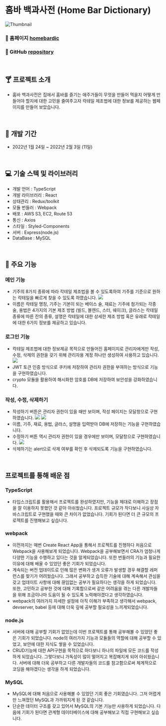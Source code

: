 # 홈바 백과사전 (Home Bar Dictionary)

![Thumbnail](https://img1.daumcdn.net/thumb/R1280x0/?scode=mtistory2&fname=https%3A%2F%2Fblog.kakaocdn.net%2Fdn%2FNAoIU%2FbtrskugWuS6%2FNhBcyY9NIxSjDB5nlbB8dk%2Fimg.png)

### 📍 홈페이지 [homebardic](http://www.homebardic.com/)

### 📍 GitHub [repository](https://github.com/gabmin/homebardic)

<br>

## 🍸 프로젝트 소개

- 홈바 백과사전은 집에서 홈바를 즐기는 애주가들이 무엇을 만들어 먹을지 어떻게 만들어야 할지에 대한 고민을 줄여주고자 칵테일 제조법에 대한 정보를 제공하는 웹페이지를 만들어 보았습니다.

<br>

## 📆 개발 기간

- 2022년 1월 24일 ~ 2022년 2월 3일 (11일)

<br>

## 💻 기술 스텍 및 라이브러리

- 개발 언어 : TypeScript
- 개발 라이브러리 : React
- 상태관리 : Redux/toolkit
- 모듈 번들러 : Webpack
- 배포 : AWS S3, EC2, Route 53
- 통신 : Axios
- 스타일 : Styled-Components
- 서버 : Express(node.js)
- DataBase : MySQL

<br>

## 💊 주요 기능

### 메인 기능

- 기주의 8가지 종류에 따라 칵테일 제조법을 볼 수 있도록하여 기주를 기준으로 원하는 칵테일을 빠르게 찾을 수 있도록 하였습니다.
  ![](https://img1.daumcdn.net/thumb/R1280x0/?scode=mtistory2&fname=https%3A%2F%2Fblog.kakaocdn.net%2Fdn%2FKF9Sw%2FbtrslVyAA5m%2F7bi9ylkSawZZz33RtyokZ1%2Fimg.png)
- 이름은 칵테일 명칭, 기주는 기본이 되는 베이스 술, 재료는 기주에 첨가되는 각종 술, 용법은 4가지의 기본 제조 방법 (빌드, 블렌드, 스터, 쉐이크), 글라스는 칵테일 종류에 따른 잔의 종류, 설명은 칵테일에 대한 상세한 제조 방법 혹은 유래로 칵테일에 대한 6가지 정보를 제공하고 있습니다.

### 로그인 기능

- 칵테일 제조법에 대한 정보제공 목적으로 만들어진 홈페이지로 관리자에게만 작성, 수정, 삭제의 권한을 갖기 위해 관리자용 계정 하나만 생성하여 사용하고 있습니다.
  ![](https://img1.daumcdn.net/thumb/R1280x0/?scode=mtistory2&fname=https%3A%2F%2Fblog.kakaocdn.net%2Fdn%2Fp0Nrn%2FbtrsvfovzOY%2FOt6J77vAFqc0OJELIpp930%2Fimg.png)
- JWT 토큰 인증 방식으로 쿠키에 저장하여 관리자 권한을 부여하는 방식으로 기능을 구현하였습니다.
- crypto 모듈을 활용하여 해시화한 암호를 DB에 저장하여 보안성을 강화하였습니다.

### 작성, 수정, 삭제하기

- 작성하기 버튼은 관리자 권한이 있을 때만 보이며, 작성 페이지는 모달창으로 구현하였습니다.
  ![](https://img1.daumcdn.net/thumb/R1280x0/?scode=mtistory2&fname=https%3A%2F%2Fblog.kakaocdn.net%2Fdn%2Fslru6%2FbtrskuOQur8%2F2OH2xZTkdGqXwet9lEpKsK%2Fimg.png)
  ![](https://img1.daumcdn.net/thumb/R1280x0/?scode=mtistory2&fname=https%3A%2F%2Fblog.kakaocdn.net%2Fdn%2Fbu8VDJ%2FbtrstLu0NzD%2F7f9kNpDJ53kOO3oOuoNOB0%2Fimg.png)
- 이름, 기주, 재료, 용법, 글라스, 설명을 입력받아 DB에 저장하는 기능을 구현하였습니다.
- 수정하기 버튼 역시 관리자 권한이 있을 경우에만 보이며, 모달창으로 구현하였습니다.
  ![](https://img1.daumcdn.net/thumb/R1280x0/?scode=mtistory2&fname=https%3A%2F%2Fblog.kakaocdn.net%2Fdn%2FbDpppr%2FbtrskEX1b8M%2FhgjKjpl2VSGjg8aQTfgeI0%2Fimg.png)
- 삭제하기는 alert으로 삭제 여부를 확인 후 삭제되도록 기능을 구현하였습니다.

<br>

## 프로젝트를 통해 배운 점

### TypeScript

- 타입스크립트를 활용해서 프로젝트를 완성하였지만, 기능을 제대로 이해하고 장점을 잘 이용하지 못했던 것 같아 아쉬웠습니다. 프로젝트 규모가 작다보니 사실상 자바스크립트로 구현했을 때와 큰 차이가 없었습니다. 기회가 된다면 더 큰 규모의 프로젝트를 진행해보고 싶습니다.

### webpack

- 이전까지는 매번 Create React App을 통해서 프로젝트를 진행하다 처음으로 Webpack을 사용해보게 되었습니다. Webpack을 공부해보면서 CRA가 엄청나게 다양한 기능을 수행하고 있다는 것을 알게되었습니다. 또한 번들러의 기능과 필요한 이유에 대해 배울 수 있었던 좋은 기회가 되었습니다.
- 계속되는 버전 업데이트로 인해 많은 변화가 생겨 오류가 발생할 경우 해결할 레퍼런스를 찾기가 어려웠습니다. 그래서 공부하고 습득한 기술에 대해 계속해서 관심을 갖고 업데이트 사항에 대해 끊임없는 공부가 필요하다는 생각을 하게 되었습니다. 또한, 고민하고 공부한 것에 대해 기록함으로써 같은 어려움을 겪는 다른 개발자들을 위해 조금이나마 도움이 될 수 있도록 노력해야겠다고 생각하였습니다.
- webpack의 여러가지 자세한 설정에 아직 이해가 부족하고 생각해서 webpack, devserver, babel 등에 대해 더욱 깊에 공부할 필요성을 느끼게되었습니다.

### node.js

- 서버에 대해 공부할 기회가 없었는데 이번 프로젝트를 통해 공부해볼 수 있었던 좋은 기회가 되었습니다. node의 여러가지 기능과 모듈들의 역할에 대해 공부할 수 있었고, 보안에 대한 지식도 쌓을 수 있었습니다.
- CRUD기능에 대한 API구현을 목적으로 하다보니 하나의 파일에 모든 코드를 작성하게 되었습니다. 그렇다보니 가독성이 많이 떨어지고 복잡해지게 되어 아쉬웠습니다. 서버에 대해 더욱 공부하고 다른 개발자들의 코드를 참고함으로써 체계적으로 코딩을 해야겠다는 생각을 하게 되었습니다.

### MySQL

- MySQL에 대해 처음으로 사용해볼 수 있었던 기회 좋은 기회였습니다. 그저 어렵게만 느껴졌던 MySQL과 가까워지게 된 것 같습니다.
- 단순한 데이터 구조를 갖고 있어서 MySQL의 기본 기능만 사용하게 되었습니다. 다음에 기회가 된다면 관계형 데이터베이스에 대해 공부해보고 직접 구현해보고 싶습니다.
